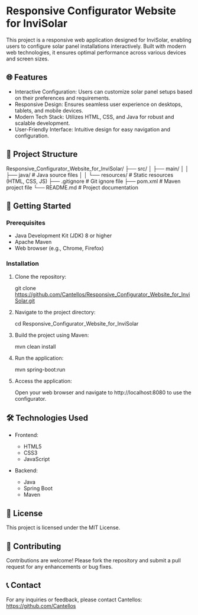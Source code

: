 # Responsive Configurator Website for InviSolar

This project is a responsive web application designed for InviSolar, enabling users to configure solar panel installations interactively. Built with modern web technologies, it ensures optimal performance across various devices and screen sizes.

## 🌐 Features

- Interactive Configuration: Users can customize solar panel setups based on their preferences and requirements.
- Responsive Design: Ensures seamless user experience on desktops, tablets, and mobile devices.
- Modern Tech Stack: Utilizes HTML, CSS, and Java for robust and scalable development.
- User-Friendly Interface: Intuitive design for easy navigation and configuration.

## 📁 Project Structure

Responsive_Configurator_Website_for_InviSolar/
├── src/
│   ├── main/
│   │   ├── java/             # Java source files
│   │   └── resources/        # Static resources (HTML, CSS, JS)
├── .gitignore                # Git ignore file
├── pom.xml                   # Maven project file
└── README.md                 # Project documentation

## 🚀 Getting Started

### Prerequisites

- Java Development Kit (JDK) 8 or higher
- Apache Maven
- Web browser (e.g., Chrome, Firefox)

### Installation

1. Clone the repository:

   git clone https://github.com/Cantellos/Responsive_Configurator_Website_for_InviSolar.git

2. Navigate to the project directory:

   cd Responsive_Configurator_Website_for_InviSolar

3. Build the project using Maven:

   mvn clean install

4. Run the application:

   mvn spring-boot:run

5. Access the application:

   Open your web browser and navigate to http://localhost:8080 to use the configurator.

## 🛠 Technologies Used

- Frontend:
  - HTML5
  - CSS3
  - JavaScript

- Backend:
  - Java
  - Spring Boot
  - Maven

## 📄 License

This project is licensed under the MIT License.

## 🤝 Contributing

Contributions are welcome! Please fork the repository and submit a pull request for any enhancements or bug fixes.

## 📞 Contact

For any inquiries or feedback, please contact Cantellos: https://github.com/Cantellos

